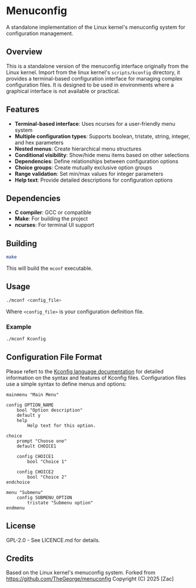 # Menuconfig

A standalone implementation of the Linux kernel's menuconfig system for configuration management.

## Overview

This is a standalone version of the menuconfig interface originally from the Linux kernel. Import from the linux kernel's `scripts/kconfig` directory, it provides a terminal-based configuration interface for managing complex configuration files. It is designed to be used in environments where a graphical interface is not available or practical.

## Features

- **Terminal-based interface**: Uses ncurses for a user-friendly menu system
- **Multiple configuration types**: Supports boolean, tristate, string, integer, and hex parameters
- **Nested menus**: Create hierarchical menu structures
- **Conditional visibility**: Show/hide menu items based on other selections
- **Dependencies**: Define relationships between configuration options
- **Choice groups**: Create mutually exclusive option groups
- **Range validation**: Set min/max values for integer parameters
- **Help text**: Provide detailed descriptions for configuration options

## Dependencies

- **C compiler**: GCC or compatible
- **Make**: For building the project
- **ncurses**: For terminal UI support

## Building

```bash
make
```

This will build the `mconf` executable.

## Usage

```bash
./mconf <config_file>
```

Where `<config_file>` is your configuration definition file.

### Example

```bash
./mconf Kconfig
```

## Configuration File Format

Please refert to the [Kconfig language documentation](https://docs.kernel.org/kbuild/kconfig-language.html) for detailed information on the syntax and features of Kconfig files.
Configuration files use a simple syntax to define menus and options:

```kconfig
mainmenu "Main Menu"

config OPTION_NAME
    bool "Option description"
    default y
    help
        Help text for this option.

choice
    prompt "Choose one"
    default CHOICE1
    
    config CHOICE1
        bool "Choice 1"
    
    config CHOICE2
        bool "Choice 2"
endchoice

menu "Submenu"
    config SUBMENU_OPTION
        tristate "Submenu option"
endmenu
```

## License

GPL-2.0 - See LICENCE.md for details.

## Credits

Based on the Linux kernel's menuconfig system.
Forked from https://github.com/TheGeorge/menuconfig
Copyright (C) 2025 [Zac]
